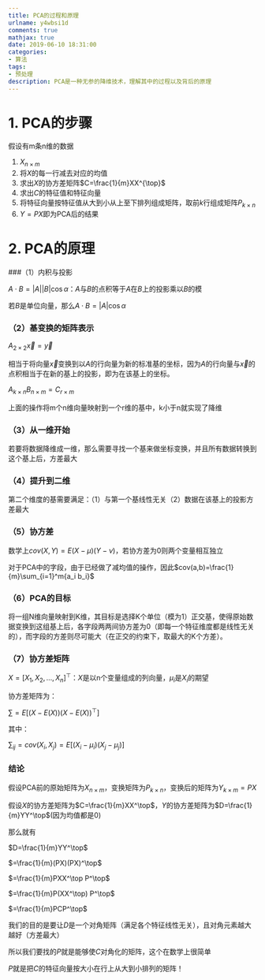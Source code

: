 ```yaml
---
title: PCA的过程和原理
urlname: y4wbsi1d
comments: true
mathjax: true
date: 2019-06-10 18:31:00
categories:
- 算法
tags:
- 预处理
description: PCA是一种无参的降维技术，理解其中的过程以及背后的原理
---
```


# 1. PCA的步骤

假设有m条n维的数据

1. $X_{n\times m}$
2. 将$X$的每一行减去对应的均值
3. 求出$X$的协方差矩阵$C=\frac{1}{m}XX^{\top}$
4. 求出$C$的特征值和特征向量
5. 将特征向量按特征值从大到小从上至下排列组成矩阵，取前$k$行组成矩阵$P_{k\times n}$
6. $Y=PX$即为PCA后的结果

# 2. PCA的原理

###（1）内积与投影

$A\cdot B=|A||B|\cos\alpha$：$A$与$B$的点积等于$A$在$B$上的投影乘以$B$的模

若$B$是单位向量，那么$A\cdot B=|A|\cos\alpha$

### （2）基变换的矩阵表示

$A_{2\times2}\vec x=\vec y$

相当于将向量$\vec x$变换到以$A$的行向量为新的标准基的坐标，因为$A$的行向量与$\vec x$的点积相当于在新的基上的投影，即为在该基上的坐标。

$A_{k\times n}B_{n\times m}=C_{r\times m}$

上面的操作将m个n维向量映射到一个r维的基中，k小于n就实现了降维

### （3）从一维开始

若要将数据降维成一维，那么需要寻找一个基来做坐标变换，并且所有数据转换到这个基上后，方差最大

### （4）提升到二维

第二个维度的基需要满足：（1）与第一个基线性无关（2）数据在该基上的投影方差最大

### （5）协方差

数学上$cov(X,Y)=E(X-\mu)(Y-\nu)$，若协方差为0则两个变量相互独立

对于PCA中的字段，由于已经做了减均值的操作，因此$cov(a,b)=\frac{1}{m}\sum_{i=1}^m{a_i b_i}$

### （6）PCA的目标

将一组N维向量映射到K维，其目标是选择K个单位（模为1）正交基，使得原始数据变换到这组基上后，各字段两两间协方差为0（即每一个特征维度都是线性无关的），而字段的方差则尽可能大（在正交的约束下，取最大的K个方差）。 

### （7）协方差矩阵

$X=[X_1, X_2, ..., X_n]^\top$：$X$是以n个变量组成的列向量，$\mu_i$是$X_i$的期望

协方差矩阵为：

$\sum=E[(X-E(X))(X-E(X))^\top]$

其中：

$\sum_{ij}=cov(X_i, X_j)=E[(X_i-\mu_i)(X_j-\mu_j)]$

### 结论

假设PCA前的原始矩阵为$X_{n\times m}$，变换矩阵为$P_{k\times n}$，变换后的矩阵为$Y_{k\times m}=PX$

假设$X$的协方差矩阵为$C=\frac{1}{m}XX^\top$，$Y$的协方差矩阵为$D=\frac{1}{m}YY^\top$(因为均值都是0)

那么就有

$D=\frac{1}{m}YY^\top$

$=\frac{1}{m}(PX)(PX)^\top$

$=\frac{1}{m}PXX^\top P^\top$

$=\frac{1}{m}P(XX^\top) P^\top$

$=\frac{1}{m}PCP^\top$

我们的目的是要让$D$是一个对角矩阵（满足各个特征线性无关），且对角元素越大越好（方差最大）

所以我们要找的$P$就是能够使$C$对角化的矩阵，这个在数学上很简单

$P$就是把$C$的特征向量按大小在行上从大到小排列的矩阵！

